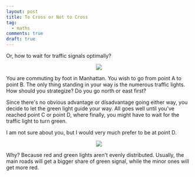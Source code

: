 ```yaml
---
layout: post
title: To Cross or Not to Cross
tag:
  - maths
comments: true
draft: true
---
```


Or, how to wait for traffic signals optimally?

<div align="center">
  <img src="https://shawenyao.github.io/R/output/to_cross_or_not_to_cross/plot1.svg" />
</div>

You are commuting by foot in Manhattan. You wish to go from point A to point B. The only thing standing in your way is the numerous traffic lights. How should you strategize? Do you go north or east first?

Since there's no obvious advantage or disadvantage going either way, you decide to let the green light guide your way. All goes well until you've reached point C or point D, where finally, you might have to wait for the traffic light to turn green.

I am not sure about you, but I would very much prefer to be at point D.

<div align="center">
  <img src="https://shawenyao.github.io/R/output/to_cross_or_not_to_cross/plot2.svg" />
</div>

Why? Because red and green lights aren't evenly distributed. Usually, the main roads will get a bigger share of green signal, while the minor ones will get more red.
